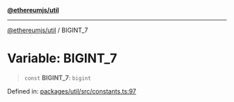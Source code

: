 [**@ethereumjs/util**](../README.md)

***

[@ethereumjs/util](../README.md) / BIGINT\_7

# Variable: BIGINT\_7

> `const` **BIGINT\_7**: `bigint`

Defined in: [packages/util/src/constants.ts:97](https://github.com/ethereumjs/ethereumjs-monorepo/blob/master/packages/util/src/constants.ts#L97)
